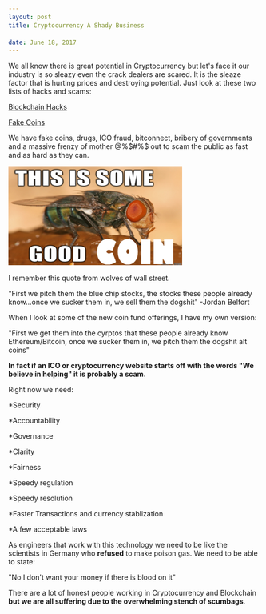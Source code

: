 ```yaml
---
layout: post
title: Cryptocurrency A Shady Business

date: June 18, 2017
--- 
```




We all know there is great potential in Cryptocurrency but let's face it our industry is so sleazy 
even the crack dealers are scared.  It is the sleaze factor that is hurting prices and destroying
potential.  Just look at these two lists of hacks and scams:


[Blockchain Hacks](https://magoo.github.io/Blockchain-Graveyard/)

[Fake Coins](https://deadcoins.com/)

We have fake coins, drugs, ICO fraud, bitconnect, bribery of governments and a massive frenzy
of mother @%$#%$ out to scam the public as fast and as hard as they can.  




![](../images/fly.png)



I remember this quote from wolves of wall street.

"First we pitch them the  blue chip stocks,  the stocks these  people already know...once we sucker
 them in, we sell them the dogshit"
-Jordan Belfort

When I look at some of the new coin fund offerings, I have my own version:

"First we get them into the cyrptos that these people already know Ethereum/Bitcoin, once we sucker them in, we pitch them the dogshit alt coins"

**In fact if an  ICO or cryptocurrency  website  starts off with the words  "We believe in helping"  it is
probably a scam.**  

Right now we need:

*Security

*Accountability

*Governance

*Clarity

*Fairness

*Speedy regulation

*Speedy resolution

*Faster Transactions and currency stablization

*A few acceptable laws

As engineers that work with this technology we need to be like the scientists in Germany who **refused** 
to make poison gas. We need to be able to state:

"No I don't want your money if there is blood on it" 

There are a lot of honest people working in Cryptocurrency and Blockchain **but we are all suffering
due to the overwhelming stench of scumbags**. 


 

 

 

 

 

 

 

   








